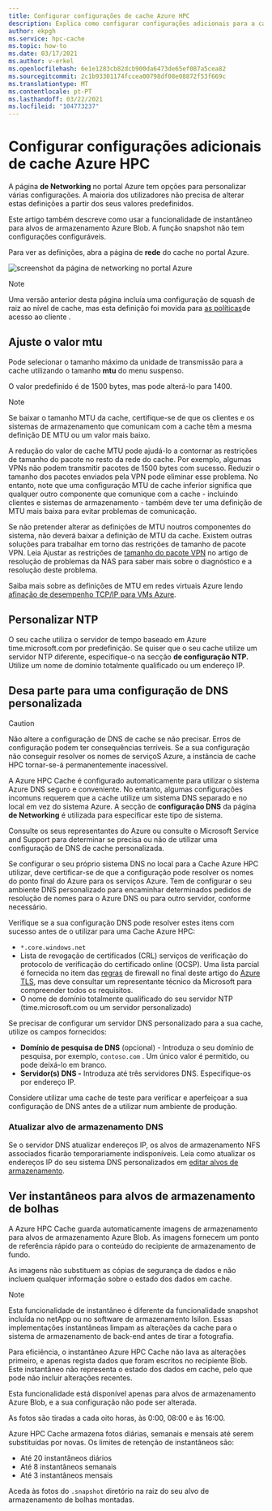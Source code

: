 ```yaml
---
title: Configurar configurações de cache Azure HPC
description: Explica como configurar configurações adicionais para a cache como MTU, configuração personalizada NTP e DNS, e como aceder às imagens expressas a partir de alvos de armazenamento Azure Blob.
author: ekpgh
ms.service: hpc-cache
ms.topic: how-to
ms.date: 03/17/2021
ms.author: v-erkel
ms.openlocfilehash: 6e1e1283cb82dcb900da6473de65ef087a5cea82
ms.sourcegitcommit: 2c1b93301174fccea00798df08e08872f53f669c
ms.translationtype: MT
ms.contentlocale: pt-PT
ms.lasthandoff: 03/22/2021
ms.locfileid: "104773237"
---
```

# <a name="configure-additional-azure-hpc-cache-settings"></a>Configurar configurações adicionais de cache Azure HPC

A página **de Networking** no portal Azure tem opções para personalizar várias configurações. A maioria dos utilizadores não precisa de alterar estas definições a partir dos seus valores predefinidos.

Este artigo também descreve como usar a funcionalidade de instantâneo para alvos de armazenamento Azure Blob. A função snapshot não tem configurações configuráveis.

Para ver as definições, abra a página de **rede** do cache no portal Azure.

![screenshot da página de networking no portal Azure](media/networking-page.png)

> [!NOTE]
> Uma versão anterior desta página incluía uma configuração de squash de raiz ao nível de cache, mas esta definição foi movida para [as políticas](access-policies.md)de acesso ao cliente .

<!-- >> [!TIP]
> The [Managing Azure HPC Cache video](https://azure.microsoft.com/resources/videos/managing-hpc-cache/) shows the networking page and its settings. -->

## <a name="adjust-mtu-value"></a>Ajuste o valor mtu
<!-- linked from troubleshoot-nas article -->

Pode selecionar o tamanho máximo da unidade de transmissão para a cache utilizando o tamanho **mtu** do menu suspenso.

O valor predefinido é de 1500 bytes, mas pode alterá-lo para 1400.

> [!NOTE]
> Se baixar o tamanho MTU da cache, certifique-se de que os clientes e os sistemas de armazenamento que comunicam com a cache têm a mesma definição DE MTU ou um valor mais baixo.

A redução do valor de cache MTU pode ajudá-lo a contornar as restrições de tamanho do pacote no resto da rede do cache. Por exemplo, algumas VPNs não podem transmitir pacotes de 1500 bytes com sucesso. Reduzir o tamanho dos pacotes enviados pela VPN pode eliminar esse problema. No entanto, note que uma configuração MTU de cache inferior significa que qualquer outro componente que comunique com a cache - incluindo clientes e sistemas de armazenamento - também deve ter uma definição de MTU mais baixa para evitar problemas de comunicação.

Se não pretender alterar as definições de MTU noutros componentes do sistema, não deverá baixar a definição de MTU da cache. Existem outras soluções para trabalhar em torno das restrições de tamanho de pacote VPN. Leia Ajustar as restrições de [tamanho do pacote VPN](troubleshoot-nas.md#adjust-vpn-packet-size-restrictions) no artigo de resolução de problemas da NAS para saber mais sobre o diagnóstico e a resolução deste problema.

Saiba mais sobre as definições de MTU em redes virtuais Azure lendo [afinação de desempenho TCP/IP para VMs Azure](../virtual-network/virtual-network-tcpip-performance-tuning.md).

## <a name="customize-ntp"></a>Personalizar NTP

O seu cache utiliza o servidor de tempo baseado em Azure time.microsoft.com por predefinição. Se quiser que o seu cache utilize um servidor NTP diferente, especifique-o na secção **de configuração NTP.** Utilize um nome de domínio totalmente qualificado ou um endereço IP.

## <a name="set-a-custom-dns-configuration"></a>Desa parte para uma configuração de DNS personalizada

> [!CAUTION]
> Não altere a configuração de DNS de cache se não precisar. Erros de configuração podem ter consequências terríveis. Se a sua configuração não conseguir resolver os nomes de serviçoS Azure, a instância de cache HPC tornar-se-á permanentemente inacessível.

A Azure HPC Cache é configurado automaticamente para utilizar o sistema Azure DNS seguro e conveniente. No entanto, algumas configurações incomuns requerem que a cache utilize um sistema DNS separado e no local em vez do sistema Azure. A secção de **configuração DNS** da página **de Networking** é utilizada para especificar este tipo de sistema.

Consulte os seus representantes do Azure ou consulte o Microsoft Service and Support para determinar se precisa ou não de utilizar uma configuração de DNS de cache personalizada.

Se configurar o seu próprio sistema DNS no local para a Cache Azure HPC utilizar, deve certificar-se de que a configuração pode resolver os nomes do ponto final do Azure para os serviços Azure. Tem de configurar o seu ambiente DNS personalizado para encaminhar determinados pedidos de resolução de nomes para o Azure DNS ou para outro servidor, conforme necessário.

Verifique se a sua configuração DNS pode resolver estes itens com sucesso antes de o utilizar para uma Cache Azure HPC:

* ``*.core.windows.net``
* Lista de revogação de certificados (CRL) serviços de verificação do protocolo de verificação do certificado online (OCSP). Uma lista parcial é fornecida no item das [regras](../security/fundamentals/tls-certificate-changes.md#will-this-change-affect-me) de firewall no final deste artigo do [Azure TLS](../security/fundamentals/tls-certificate-changes.md), mas deve consultar um representante técnico da Microsoft para compreender todos os requisitos.
* O nome de domínio totalmente qualificado do seu servidor NTP (time.microsoft.com ou um servidor personalizado)

Se precisar de configurar um servidor DNS personalizado para a sua cache, utilize os campos fornecidos:

* **Domínio de pesquisa de DNS** (opcional) - Introduza o seu domínio de pesquisa, por exemplo, ``contoso.com`` . Um único valor é permitido, ou pode deixá-lo em branco.
* **Servidor(s) DNS -** Introduza até três servidores DNS. Especifique-os por endereço IP.

<!-- 
  > [!NOTE]
  > The cache will use only the first DNS server it successfully finds. -->

Considere utilizar uma cache de teste para verificar e aperfeiçoar a sua configuração de DNS antes de a utilizar num ambiente de produção.

### <a name="refresh-storage-target-dns"></a>Atualizar alvo de armazenamento DNS

Se o servidor DNS atualizar endereços IP, os alvos de armazenamento NFS associados ficarão temporariamente indisponíveis. Leia como atualizar os endereços IP do seu sistema DNS personalizados em [editar alvos de armazenamento](hpc-cache-edit-storage.md#update-ip-address-custom-dns-configurations-only).

## <a name="view-snapshots-for-blob-storage-targets"></a>Ver instantâneos para alvos de armazenamento de bolhas

A Azure HPC Cache guarda automaticamente imagens de armazenamento para alvos de armazenamento Azure Blob. As imagens fornecem um ponto de referência rápido para o conteúdo do recipiente de armazenamento de fundo.

As imagens não substituem as cópias de segurança de dados e não incluem qualquer informação sobre o estado dos dados em cache.

> [!NOTE]
> Esta funcionalidade de instantâneo é diferente da funcionalidade snapshot incluída no netApp ou no software de armazenamento Isilon. Essas implementações instantâneas limpam as alterações da cache para o sistema de armazenamento de back-end antes de tirar a fotografia.
>
> Para eficiência, o instantâneo Azure HPC Cache não lava as alterações primeiro, e apenas regista dados que foram escritos no recipiente Blob. Este instantâneo não representa o estado dos dados em cache, pelo que pode não incluir alterações recentes.

Esta funcionalidade está disponível apenas para alvos de armazenamento Azure Blob, e a sua configuração não pode ser alterada.

As fotos são tiradas a cada oito horas, às 0:00, 08:00 e às 16:00.

Azure HPC Cache armazena fotos diárias, semanais e mensais até serem substituídas por novas. Os limites de retenção de instantâneos são:

* Até 20 instantâneos diários
* Até 8 instantâneos semanais
* Até 3 instantâneos mensais

Aceda às fotos do `.snapshot` diretório na raiz do seu alvo de armazenamento de bolhas montadas.
